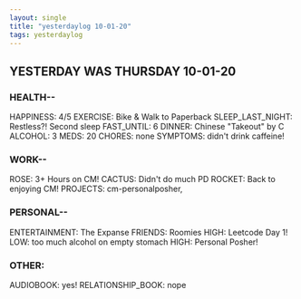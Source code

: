 ```yaml
---
layout: single
title: "yesterdaylog 10-01-20"
tags: yesterdaylog
---
```


## YESTERDAY WAS THURSDAY 10-01-20

### HEALTH--

HAPPINESS: 4/5
EXERCISE: Bike & Walk to Paperback
SLEEP_LAST_NIGHT: Restless?! Second sleep
FAST_UNTIL: 6
DINNER: Chinese "Takeout" by C
ALCOHOL: 3
MEDS: 20
CHORES: none
SYMPTOMS: didn't drink caffeine!

### WORK--

ROSE: 3+ Hours on CM!
CACTUS: Didn't do much PD
ROCKET: Back to enjoying CM!
PROJECTS: cm-personalposher,

### PERSONAL--

ENTERTAINMENT: The Expanse
FRIENDS: Roomies
HIGH: Leetcode Day 1!
LOW: too much alcohol on empty stomach
HIGH: Personal Posher!

### OTHER:

AUDIOBOOK: yes!
RELATIONSHIP_BOOK: nope
